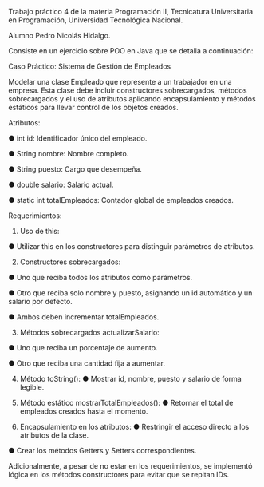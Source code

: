 Trabajo práctico 4 de la materia Programación II, Tecnicatura Universitaria en Programación,
Universidad Tecnológica Nacional.

Alumno Pedro Nicolás Hidalgo.

Consiste en un ejercicio sobre POO en Java que se detalla a continuación:

Caso Práctico: Sistema de Gestión de Empleados

Modelar una clase Empleado que represente a un trabajador en una empresa.
Esta clase debe incluir constructores sobrecargados, métodos sobrecargados y el uso
de atributos aplicando encapsulamiento y métodos estáticos para llevar control de los
objetos creados.

Atributos:

● int id: Identificador único del empleado.

● String nombre: Nombre completo.

● String puesto: Cargo que desempeña.

● double salario: Salario actual.

● static int totalEmpleados: Contador global de empleados creados.

Requerimientos:
1. Uso de this:

  ● Utilizar this en los constructores para distinguir parámetros de atributos.  
  
2. Constructores sobrecargados:

  ● Uno que reciba todos los atributos como parámetros.
  
  ● Otro que reciba solo nombre y puesto, asignando un id automático y un salario por defecto.
  
  ● Ambos deben incrementar totalEmpleados.
  
3. Métodos sobrecargados actualizarSalario:

  ● Uno que reciba un porcentaje de aumento.
  
  ● Otro que reciba una cantidad fija a aumentar.
  
4. Método toString():
  ● Mostrar id, nombre, puesto y salario de forma legible.
  
5. Método estático mostrarTotalEmpleados():
  ● Retornar el total de empleados creados hasta el momento.
  
6. Encapsulamiento en los atributos:
  ● Restringir el acceso directo a los atributos de la clase.
  
  ● Crear los métodos Getters y Setters correspondientes.

Adicionalmente, a pesar de no estar en los requerimientos, se implementó lógica
en los métodos constructores para evitar que se repitan IDs.
